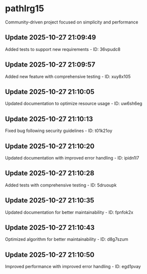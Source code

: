 # pathlrg15
Community-driven project focused on simplicity and performance

## Update 2025-10-27 21:09:49
Added tests to support new requirements - ID: 36vpudc8


## Update 2025-10-27 21:09:57
Added new feature with comprehensive testing - ID: xuy8x105


## Update 2025-10-27 21:10:05
Updated documentation to optimize resource usage - ID: uw6sh6eg


## Update 2025-10-27 21:10:13
Fixed bug following security guidelines - ID: t01k21oy


## Update 2025-10-27 21:10:20
Updated documentation with improved error handling - ID: ipidn1l7


## Update 2025-10-27 21:10:28
Added tests with comprehensive testing - ID: 5druoupk


## Update 2025-10-27 21:10:35
Updated documentation for better maintainability - ID: fpnfok2x


## Update 2025-10-27 21:10:43
Optimized algorithm for better maintainability - ID: d8g7szum


## Update 2025-10-27 21:10:50
Improved performance with improved error handling - ID: egd1pvay

